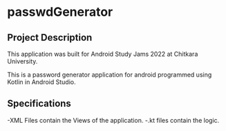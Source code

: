 # passwdGenerator
## Project Description
This application was built for Android Study Jams 2022 at Chitkara University. 

This is a password generator application for android programmed using Kotlin in Android Studio.

## Specifications
-XML Files contain the Views of the application.
-.kt files contain the logic.
